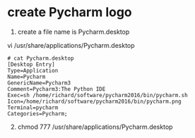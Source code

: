 create Pycharm logo
===
1. create a file name is Pycharm.desktop

vi /usr/share/applications/Pycharm.desktop

``` shell
# cat Pycharm.desktop 
[Desktop Entry]
Type=Application
Name=Pycharm
GenericName=Pycharm3
Comment=Pycharm3:The Python IDE
Exec=sh /home/richard/software/pycharm2016/bin/pycharm.sh
Icon=/home/richard/software/pycharm2016/bin/pycharm.png
Terminal=pycharm
Categories=Pycharm;
```
2. chmod 777 /usr/share/applications/Pycharm.desktop
